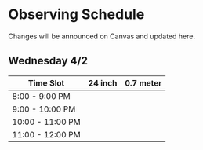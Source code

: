 # Observing Schedule

Changes will be announced on Canvas and updated here.

## Wednesday 4/2
| Time Slot         | 24 inch           | 0.7 meter           |
|-------------------|-------------------|---------------------|
| 8:00 - 9:00 PM    |                   |                     |
| 9:00 - 10:00 PM   |                   |                     |
| 10:00 - 11:00 PM  |                   |                     |
| 11:00 - 12:00 PM  |                   |                     |

